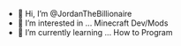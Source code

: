 - 👋 Hi, I’m @JordanTheBillionaire
- 👀 I’m interested in ... Minecraft Dev/Mods
- 🌱 I’m currently learning ... How to Program

<!---
JordanTheBillionaire/JordanTheBillionaire is a ✨ special ✨ repository because its `README.md` (this file) appears on your GitHub profile.
You can click the Preview link to take a look at your changes.
--->
